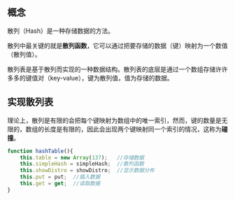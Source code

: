 
## 概念

散列（Hash）是一种存储数据的方法。

散列中最关键的就是**散列函数**，它可以通过把要存储的数据（键）映射为一个数值（散列值）。

散列表是基于散列而实现的一种数据结构。散列表的底层是通过一个数组存储许许多多的键值对（key-value），键为散列值，值为存储的数据。

## 实现散列表

理论上，散列是有限的会把每个键映射为数组中的唯一索引，然而，键的数量是无限的，数组的长度是有限的，因此会出现两个键映射同一个索引的情况，这称为**碰撞**。

```js
function hashTable(){
    this.table = new Array(137);   //存储数据
    this.simpleHash = simpleHash;  //散列函数
    this.showDistro = showDistro;  //显示数据分布
    this.put = put;  //插入数据
    this.get = get;  //读取数据
}
```